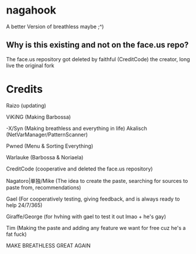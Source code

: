 # nagahook
A better Version of breathless maybe ;^)

## Why is this existing and not on the face.us repo?
The face.us repository got deleted by faithful (CreditCode) the creator, long live the original fork

# Credits

Raizo (updating)

ViKiNG (Making Barbossa)

-X/Syn (Making breathless and everything in life)
Akalisch (NetVarManager/PatternScanner)

Pwned (Menu & Sorting Everything)

Warlauke (Barbossa & Noriaela)

CreditCode (cooperative and deleted the face.us repository) 

Nagatoro|单独/Mike (The idea to create the paste, searching for sources to paste from, recommendations)

Gael (For cooperatively testing, giving feedback, and is always ready to help 24/7/365)

Giraffe/George (for hvhing with gael to test it out lmao + he's gay)

Tim (Making the paste and adding any feature we want for free cuz he's a fat fuck)


MAKE BREATHLESS GREAT AGAIN

